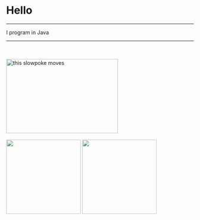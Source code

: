 

# Hello
***
I program in Java


***


<div>
<Br>
<Br>
<img src="https://media4.giphy.com/media/LSKHkpRJySs5W81D7B/giphy.gif?cid=6c09b952p1laiiav4joegya5z4hg8di1ohdk2wrmqsgpjfgt&ep=v1_internal_gif_by_id&rid=giphy.gif&ct=g" alt="this slowpoke moves" height="200" width="300" />
<Br>
<Br>
  <img height="200rem" src="https://github-readme-stats.vercel.app/api?username=MarioJunior01&layout=donut&theme=midnight-purple" />
  <img height="200rem" src="https://github-readme-stats.vercel.app/api/top-langs/?username=MarioJunior01&layoutt&theme=midnight-purple" />

</div>

